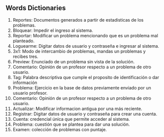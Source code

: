 ## Words Dictionaries

1. Reportes: Documentos generados a partir de estadisticas de los problemas.
2. Bloquear: Impedir el ingreso al sistema.
3. Reportar: Modificar un problema mencionando que es un problema mal planteado.
4. Loguearme: Digitar datos de usuario y contraseña e ingresar al sistema.
5. 3x1: Modo de intercambio de problemas, mandas un problemas y recibes tres.
6. Preview: Enunciado de un problema sin vista de la solución.
7. Comentario: Opinión de un profesor respecto a un problema de otro usuario.
8. Tag: Palabra descriptiva que cumple el proposito de identificación o dar información
9. Problema: Ejercicio en la base de datos previamente enviado por un usuario profesor.
10. Comentario: Opinión de un profesor respecto a un problema de otro usuario.
11. Actualizar: Modificar informacion antigua por una más reciente.
12. Registrar: Digitar datos de usuario y contraseña para crear una cuenta.
13. Cuenta: credencial única que permite acceder al sistema.
14. Problema: cuestión que se plantea para dar una solución.
15. Examen: colección de problemas con puntaje.

